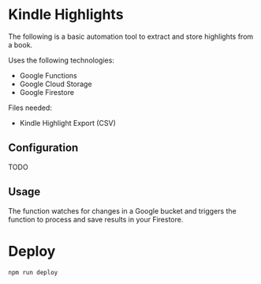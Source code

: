 # Kindle Highlights

The following is a basic automation tool to extract and store highlights from a book.

Uses the following technologies:

- Google Functions
- Google Cloud Storage
- Google Firestore

Files needed:

- Kindle Highlight Export (CSV)

## Configuration

TODO

## Usage

The function watches for changes in a Google bucket and triggers the function to process and save results in your Firestore.

# Deploy

```
npm run deploy
```
